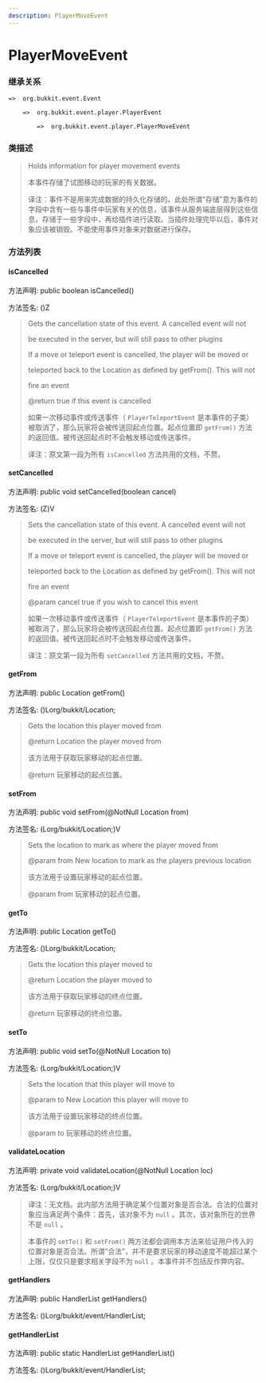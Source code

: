 ```yaml
---
description: PlayerMoveEvent
---
```


# PlayerMoveEvent

### 继承关系

    =>  org.bukkit.event.Event

        =>  org.bukkit.event.player.PlayerEvent

            =>  org.bukkit.event.player.PlayerMoveEvent

### 类描述

> Holds information for player movement events
> 
>
> 
> 本事件存储了试图移动的玩家的有关数据。
>
>
> 
> 译注：事件不是用来完成数据的持久化存储的。此处所谓“存储”意为事件的字段中含有一些与事件中玩家有关的信息，该事件从服务端底层得到这些信息，存储于一些字段中，再给插件进行读取。当插件处理完毕以后，事件对象应该被销毁。不能使用事件对象来对数据进行保存。

### 方法列表

#### isCancelled

方法声明: public boolean isCancelled()

方法签名: ()Z

> Gets the cancellation state of this event. A cancelled event will not
>
> be executed in the server, but will still pass to other plugins
>
> If a move or teleport event is cancelled, the player will be moved or
>
> teleported back to the Location as defined by getFrom(). This will not
>
> fire an event
>
> @return true if this event is cancelled
>
>
> 
> 如果一次移动事件或传送事件（ `PlayerTeleportEvent` 是本事件的子类）被取消了，那么玩家将会被传送回起点位置。起点位置即 `getFrom()` 方法的返回值。被传送回起点时不会触发移动或传送事件。
>
>
> 
> 译注：原文第一段为所有 `isCancelled` 方法共用的文档，不赘。

#### setCancelled

方法声明: public void setCancelled(boolean cancel)

方法签名: (Z)V

> Sets the cancellation state of this event. A cancelled event will not
>
> be executed in the server, but will still pass to other plugins
>
> If a move or teleport event is cancelled, the player will be moved or
>
> teleported back to the Location as defined by getFrom(). This will not
>
> fire an event
>
> @param cancel true if you wish to cancel this event
>
>
> 
> 如果一次移动事件或传送事件（ `PlayerTeleportEvent` 是本事件的子类）被取消了，那么玩家将会被传送回起点位置。起点位置即 `getFrom()` 方法的返回值。被传送回起点时不会触发移动或传送事件。
>
>
> 
> 译注：原文第一段为所有 `setCancelled` 方法共用的文档，不赘。

#### getFrom

方法声明: public Location getFrom()

方法签名: ()Lorg/bukkit/Location;

> Gets the location this player moved from
>
> @return Location the player moved from
>
>
> 
> 该方法用于获取玩家移动的起点位置。
>
> @return 玩家移动的起点位置。

#### setFrom

方法声明: public void setFrom(@NotNull Location from)

方法签名: (Lorg/bukkit/Location;)V

> Sets the location to mark as where the player moved from
>
> @param from New location to mark as the players previous location
>
>
> 
> 该方法用于设置玩家移动的起点位置。
>
> @param from 玩家移动的起点位置。

#### getTo

方法声明: public Location getTo()

方法签名: ()Lorg/bukkit/Location;

> Gets the location this player moved to
>
> @return Location the player moved to
>
>
> 
> 该方法用于获取玩家移动的终点位置。
>
> @return 玩家移动的终点位置。

#### setTo

方法声明: public void setTo(@NotNull Location to)

方法签名: (Lorg/bukkit/Location;)V

> Sets the location that this player will move to
>
> @param to New Location this player will move to
>
>
> 
> 该方法用于设置玩家移动的终点位置。
>
> @param to 玩家移动的终点位置。

#### validateLocation

方法声明: private void validateLocation(@NotNull Location loc)

方法签名: (Lorg/bukkit/Location;)V

> 译注：无文档。此内部方法用于确定某个位置对象是否合法。合法的位置对象应当满足两个条件：首先，该对象不为 `null` 。其次，该对象所在的世界不是 `null` 。
>
> 本事件的 `setTo()` 和 `setFrom()` 两方法都会调用本方法来验证用户传入的位置对象是否合法。所谓“合法”，并不是要求玩家的移动速度不能超过某个上限，仅仅只是要求相关字段不为 `null` 。本事件并不包括反作弊内容。

#### getHandlers

方法声明: public HandlerList getHandlers()

方法签名: ()Lorg/bukkit/event/HandlerList;

#### getHandlerList

方法声明: public static HandlerList getHandlerList()

方法签名: ()Lorg/bukkit/event/HandlerList;